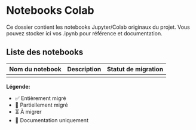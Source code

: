# Notebooks Colab

Ce dossier contient les notebooks Jupyter/Colab originaux du projet. Vous pouvez stocker ici vos .ipynb pour référence et documentation.

## Liste des notebooks

| Nom du notebook | Description | Statut de migration |
|-----------------|-------------|---------------------|
| | | |

**Légende:**
- ✅ Entièrement migré
- 🔄 Partiellement migré
- ⏳ À migrer
- 📝 Documentation uniquement
